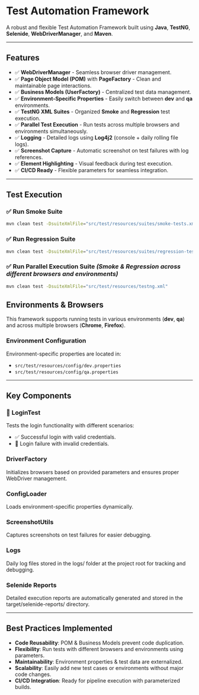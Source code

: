 # **Test Automation Framework**
A robust and flexible Test Automation Framework built using **Java**, **TestNG**, **Selenide**, **WebDriverManager**, and **Maven**.

---

## **Features**

- ✅ **WebDriverManager** - Seamless browser driver management.  
- ✅ **Page Object Model (POM)** with **PageFactory** - Clean and maintainable page interactions.  
- ✅ **Business Models (UserFactory)** - Centralized test data management.  
- ✅ **Environment-Specific Properties** - Easily switch between **dev** and **qa** environments.  
- ✅ **TestNG XML Suites** - Organized **Smoke** and **Regression** test execution.  
- ✅ **Parallel Test Execution** - Run tests across multiple browsers and environments simultaneously.  
- ✅ **Logging** - Detailed logs using **Log4j2** (console + daily rolling file logs).  
- ✅ **Screenshot Capture** - Automatic screenshot on test failures with log references.  
- ✅ **Element Highlighting** - Visual feedback during test execution.  
- ✅ **CI/CD Ready** - Flexible parameters for seamless integration.  

---

## **Test Execution**

### ✅ Run **Smoke Suite**
```bash
mvn clean test -DsuiteXmlFile="src/test/resources/suites/smoke-tests.xml"
```

### ✅ Run **Regression Suite**
```bash
mvn clean test -DsuiteXmlFile="src/test/resources/suites/regression-tests.xml"
```

### ✅ Run **Parallel Execution Suite** *(Smoke & Regression across different browsers and environments)*
```bash
mvn clean test -DsuiteXmlFile="src/test/resources/testng.xml"
```

## **Environments & Browsers**

This framework supports running tests in various environments (**dev**, **qa**) and across multiple browsers (**Chrome**, **Firefox**).

### **Environment Configuration**
Environment-specific properties are located in:
- `src/test/resources/config/dev.properties`
- `src/test/resources/config/qa.properties`

---

## **Key Components**

### 🧩 **LoginTest**
Tests the login functionality with different scenarios:
- ✅ Successful login with valid credentials.  
- 🚫 Login failure with invalid credentials.   

### **DriverFactory**
Initializes browsers based on provided parameters and ensures proper WebDriver management.

###  **ConfigLoader**
Loads environment-specific properties dynamically.

###  **ScreenshotUtils**
Captures screenshots on test failures for easier debugging.

###  **Logs**
Daily log files stored in the logs/ folder at the project root for tracking and debugging.

###  **Selenide Reports**
Detailed execution reports are automatically generated and stored in the target/selenide-reports/ directory.

---

## **Best Practices Implemented**

-  **Code Reusability**: POM & Business Models prevent code duplication.  
-  **Flexibility**: Run tests with different browsers and environments using parameters.  
-  **Maintainability**: Environment properties & test data are externalized.  
-  **Scalability**: Easily add new test cases or environments without major code changes.  
-  **CI/CD Integration**: Ready for pipeline execution with parameterized builds.  

